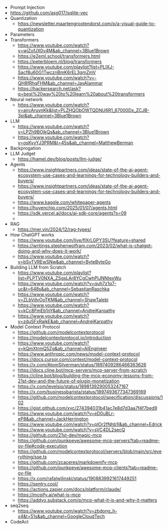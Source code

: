 - Prompt Injection
- https://github.com/asg017/sqlite-vec
- Quantization
	- https://newsletter.maartengrootendorst.com/p/a-visual-guide-to-quantization
- Parameters
- Transformers
	- https://www.youtube.com/watch?v=wjZofJX0v4M&ab_channel=3Blue1Brown
	- https://e2eml.school/transformers.html
	- https://peterbloem.nl/blog/transformers
	- https://www.youtube.com/playlist?list=PLIXJ-Sacf8u60G1TwcznBmK6rEL3gmZmV
	- https://www.youtube.com/watch?v=-QH8fRhqFHM&ab_channel=JayAlammar
	- https://hackersearch.net/ask?q=best%20way%20to%20learn%20about%20transformers
-  Neural network
	- https://www.youtube.com/watch?v=aircAruvnKk&list=PLZHQObOWTQDNU6R1_67000Dx_ZCJB-3pi&ab_channel=3Blue1Brown
- LLM
	- https://www.youtube.com/watch?v=LPZh9BOjkQs&ab_channel=3Blue1Brown
	- https://www.youtube.com/watch?v=osKyvYJ3PRM&t=45s&ab_channel=MatthewBerman
- Backprogation
- LLM Judget
	- https://hamel.dev/blog/posts/llm-judge/
- Agents
	- https://www.insightpartners.com/ideas/state-of-the-ai-agent-ecosystem-use-cases-and-learnings-for-technology-builders-and-buyers/
	- https://www.insightpartners.com/ideas/state-of-the-ai-agent-ecosystem-use-cases-and-learnings-for-technology-builders-and-buyers/
	- https://www.kaggle.com/whitepaper-agents
	- https://huyenchip.com/2025/01/07/agents.html
	- https://sdk.vercel.ai/docs/ai-sdk-core/agents?s=09
	- 
- RAG
	- https://mer.vin/2024/12/rag-types/
- How ChatGPT works
	- https://www.youtube.com/live/flXrLGPY3SU?feature=shared
	- https://writings.stephenwolfram.com/2023/02/what-is-chatgpt-doing-and-why-does-it-work/
	- https://www.youtube.com/watch?v=bSvTVREwSNw&ab_channel=ByteByteGo
- Building LLM from Scratch
	- https://www.youtube.com/playlist?list=PLPTV0NXA_ZSgsLAr8YCgCwhPIJNNtexWu
	- https://www.youtube.com/watch?v=quh7z1q7-uc&t=648s&ab_channel=SebastianRaschka
	- https://www.youtube.com/watch?v=ZLbVdvOoTKM&ab_channel=ShawTalebi
	- https://www.youtube.com/watch?v=kCc8FmEb1nY&ab_channel=AndrejKarpathy
	- https://www.youtube.com/watch?v=zduSFxRajkE&ab_channel=AndrejKarpathy
- Model Context Protocol
	- https://github.com/modelcontextprotocol
	- https://modelcontextprotocol.io/introduction
	- https://www.youtube.com/watch?v=kQmXtrmQ5Zg&ab_channel=AIEngineer
	- https://www.anthropic.com/news/model-context-protocol
	- https://docs.cursor.com/context/model-context-protocol
	- https://x.com/AtomSilverman/status/1897409286466363626
	- https://docs.cline.bot/mcp-servers/mcp-server-from-scratch
	- https://cline.bot/blog/building-the-mcp-economy-lessons-from-21st-dev-and-the-future-of-plugin-monetization
	- https://x.com/levelsio/status/1898139290053247167
	- https://x.com/businessbarista/status/1897493677347369169
	- https://github.com/modelcontextprotocol/specification/discussions/102
	- https://gist.github.com/xyc/274394031b41ac7e8d7d3aa7f4f7bed9
	- https://www.youtube.com/watch?v=eD0uBLr-eP8&ab_channel=JackHerrington
	- https://www.youtube.com/watch?v=plOr2fNhb1I&ab_channel=Edrick
	- https://www.youtube.com/watch?v=sVC4DL2secQ
	- https://github.com/21st-dev/magic-mcp
	- https://github.com/punkpeye/awesome-mcp-servers?tab=readme-ov-file#code-execution
	- https://github.com/modelcontextprotocol/servers/blob/main/src/everything/sse.ts
	- https://github.com/zcaceres/markdownify-mcp
	- https://github.com/punkpeye/awesome-mcp-clients?tab=readme-ov-file
	- https://x.com/rafalwilinski/status/1908839921617449251
	- https://sentry.cool/
	- https://actions.zapier.com/docs/platform/claude/
	- https://mcpify.ai/what-is-mcp
	- https://addyo.substack.com/p/mcp-what-it-is-and-why-it-matters
- seq2seq
	- https://www.youtube.com/watch?v=zbdong_h-x4&t=51s&ab_channel=GoogleCloudTech
- CodeAct